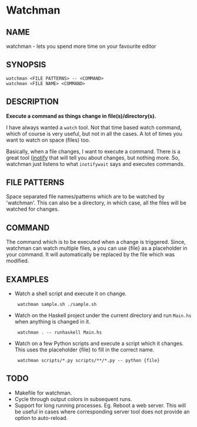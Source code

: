 Watchman
========

NAME
----
watchman - lets you spend more time on your favourite editor

SYNOPSIS
--------

    watchman <FILE PATTERNS> -- <COMMAND>
    watchman <FILE NAME> <COMMAND>

DESCRIPTION
-----------

**Execute a command as things change in file(s)/directory(s).**

I have always wanted a `watch` tool. Not that time based watch command, which of
course is very useful, but not in all the cases. A lot of times you want to
watch on space (files) too.

Basically, when a file changes, I want to execute a command. There is a great
tool ([inotify](https://github.com/rvoicilas/inotify-tools) that will tell you
about changes, but nothing more. So, watchman just listens to what `inotifywait`
says and executes commands.

FILE PATTERNS
-------------
Space separated file names/patterns which are to be watched by 'watchman'. This
can also be a directory, in which case, all the files will be watched for
changes.

COMMAND
-------
The command which is to be executed when a change is triggered. Since, watchman
can watch multiple files, a you can use {file} as a placeholder in your
command. It will automatically be replaced by the file which was modified.

EXAMPLES
-------

 - Watch a shell script and execute it on change.

        watchman sample.sh ./sample.sh

 - Watch on the Haskell project under the current directory and run `Main.hs`
   when anything is changed in it.

        watchman . -- runhaskell Main.hs

 - Watch on a few Python scripts and execute a script which it changes. This
   uses the placeholder {file} to fill in the correct name.

        watchman scripts/*.py scripts/**/*.py -- python {file}

TODO
----

 - Makefile for watchman.
 - Cycle through output colors in subsequent runs.
 - Support for long running processes. Eg. Reboot a web server. This will be
   useful in cases where corresponding server tool does not provide an option to
   auto-reload.
